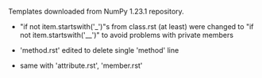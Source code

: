Templates downloaded from NumPy 1.23.1 repository.

- "if not item.startswith('_')"s from class.rst (at least) were changed to "if not item.startswith('__')" to avoid problems with private members

- 'method.rst' edited to delete single 'method' line

- same with 'attribute.rst', 'member.rst'
